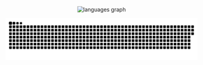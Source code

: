 <div align="center">
  <img src="https://github-readme-stats.vercel.app/api/top-langs?username=keshavcoded&locale=en&hide_title=false&layout=compact&card_width=320&langs_count=5&theme=dark&hide_border=false&order=2" height="150" alt="languages graph"  />
</div>

<a href=#><img src="contributions.svg" align="center"></a>

###
